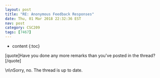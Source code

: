 ```yaml
---
layout: post
title: "RE: Anonymous Feedback Responses"
date: Thu, 01 Mar 2018 22:32:36 EST
nav: post
category: CSC209
tags: [7467]
---
```


* content
{:toc}

[quote]Have you done any more remarks than you've posted in the thread?[/quote]
<!-- more -->
<p>\n\nSorry, no. The thread is up to date.</p>
